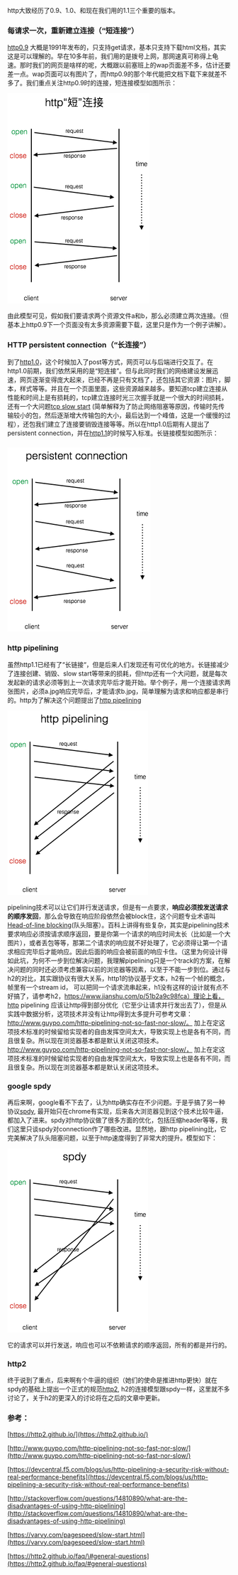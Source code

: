 http大致经历了0.9、1.0、和现在我们用的1.1三个重要的版本。

### 每请求一次，重新建立连接（“短连接”）

[http0.9](https://www.w3.org/Protocols/HTTP/AsImplemented.html) 大概是1991年发布的，只支持get请求，基本只支持下载html文档，其实这是可以理解的。早在10多年前，我们用的是拨号上网，那网速真可称得上龟速。那时我们的网页是啥样的呢，大概跟以前塞班上的wap页面差不多，估计还要差一点。wap页面可以有图片了，而http0.9的那个年代能把文档下载下来就差不多了。我们重点关注http0.9时的连接，短连接模型如图所示：

![](/assets/http2-short-connection.png)

由此模型可见，假如我们要请求两个资源文件a和b，那么必须建立两次连接。（但基本上http0.9下一个页面没有太多资源需要下载，这里只是作为一个例子讲解）。

### HTTP persistent connection（“长连接”）

到了[http1.0](https://www.w3.org/Protocols/HTTP/1.0/spec.html)，这个时候加入了post等方式，网页可以与后端进行交互了。在http1.0前期，我们依然采用的是“短连接”。但与此同时我们的网络建设发展迅速，网页逐渐变得庞大起来，已经不再是只有文档了，还包括其它资源：图片，脚本，样式等等。并且在一个页面里面，这些资源越来越多。要知道tcp建立连接从性能和时间上是有损耗的，tcp建立连接时光三次握手就是一个很大的时间损耗，还有一个大问题[tcp slow start](https://en.wikipedia.org/wiki/TCP_congestion_control#Slow_start) \(简单解释为了防止网络阻塞等原因，传输时先传输较小的包，然后逐渐增大传输包的大小，最后达到一个峰值，这是一个缓慢的过程），还包我们建立了连接要销毁连接等等。所以在http1.0后期有人提出了persistent connection，并在[http1.1](https://www.w3.org/Protocols/rfc2616/rfc2616.html)的时候写入标准。长链接模型如图所示：

### ![](/assets/http2-persistent-connection.png)

### http pipelining

虽然http1.1已经有了“长链接“，但是后来人们发现还有可优化的地方。长链接减少了连接创建、销毁、slow start等带来的损耗，但http还有一个大问题，就是每次发起新的请求必须等到上一次请求完毕后才能开始。举个例子，用一个连接请求两张图片，必须a.jpg响应完毕后，才能请求b.jpg，简单理解为请求和响应都是串行的。http为了解决这个问题提出了[http pipelining](https://en.wikipedia.org/wiki/HTTP_pipelining)

![](/assets/http2-pipelining.png)

pipelining技术可以让它们并行发送请求，但是有一点要求，**响应必须按发送请求的顺序发回**，那么会导致在响应阶段依然会被block住，这个问题专业术语叫[Head-of-line blocking](https://en.wikipedia.org/wiki/Head-of-line_blocking)\(队头阻塞）。百科上讲得有些复杂，其实是pipelining技术要求响应必须按请求顺序返回，要是你第一个请求的响应时间太长（比如是一个大图片），或者丢包等等，那第二个请求的响应就不好处理了，它必须得让第一个请求相应完毕后才能响应。因此后面的响应会被前面的响应卡住。（这里为何设计得如此坑，为何不一步到位解决问题，我理解pipelining只是一个track的方案，在解决问题的同时还必须考虑兼容以前的浏览器等因素，以至于不能一步到位。通过与h2的对比，其实跟协议有很大关系，http1的协议基于文本，h2有一个帧的概念，帧里有一个stream id， 可以把同一个请求流串起来，h1没有这样的设计就有点不好搞了，请参考h2，https://www.jianshu.com/p/51b2a9c98fca）理论上看，http pipelining 应该让http得到部分优化（它至少让请求并行发出去了），但是从实践中数据分析，这项技术并没有让http得到太多提升可参考文章：http://www.guypo.com/http-pipelining-not-so-fast-nor-slow/。
加上在定这项技术标准的时候留给实现者的自由发挥空间太大，导致实现上也是各有不同，而且很复杂。所以现在浏览器基本都是默认关闭这项技术。http://www.guypo.com/http-pipelining-not-so-fast-nor-slow/，
加上在定这项技术标准的时候留给实现者的自由发挥空间太大，导致实现上也是各有不同，而且很复杂。所以现在浏览器基本都是默认关闭这项技术。

### google spdy

再后来啊，google看不下去了，认为http确实存在不少问题。于是乎搞了另一种协议[spdy](https://en.wikipedia.org/wiki/SPDY), 最开始只在chrome有实现，后来各大浏览器见到这个技术比较牛逼，都加入了进来。spdy对http协议做了很多方面的优化，包括压缩header等等，我们这里只谈spdy对connection作了哪些改进。显然地，跟http pipelining比，它完美解决了队头阻塞问题，以至于http速度得到了非常大的提升。模型如下：

![](/assets/http2-spdy.png)

它的请求可以并行发送，响应也可以不依赖请求的顺序返回，所有的都是并行的。

### http2

终于说到了重点，后来啊有个牛逼的组织（她们的使命是推进http更快）就在spdy的基础上提出一个正式的规范[http2](https://http2.github.io/), h2的连接模型跟spdy一样，这里就不多讨论了，关于h2的更深入的讨论将在之后的文章中更新。

### 参考：

[https://http2.github.io/](https://http2.github.io/)

[http://www.guypo.com/http-pipelining-not-so-fast-nor-slow/](http://www.guypo.com/http-pipelining-not-so-fast-nor-slow/)

[https://devcentral.f5.com/blogs/us/http-pipelining-a-security-risk-without-real-performance-benefits](https://devcentral.f5.com/blogs/us/http-pipelining-a-security-risk-without-real-performance-benefits)

[http://stackoverflow.com/questions/14810890/what-are-the-disadvantages-of-using-http-pipelining](http://stackoverflow.com/questions/14810890/what-are-the-disadvantages-of-using-http-pipelining)

[https://varvy.com/pagespeed/slow-start.html](https://varvy.com/pagespeed/slow-start.html)

[https://http2.github.io/faq/\#general-questions](https://http2.github.io/faq/#general-questions)

